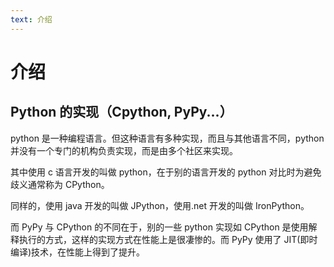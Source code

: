 ```yaml
---
text: 介绍
---
```


# 介绍

## Python 的实现（Cpython, PyPy...）

python 是一种编程语言。但这种语言有多种实现，而且与其他语言不同，python 并没有一个专门的机构负责实现，而是由多个社区来实现。

其中使用 c 语言开发的叫做 python，在于别的语言开发的 python 对比时为避免歧义通常称为 CPython。

同样的，使用 java 开发的叫做 JPython，使用.net 开发的叫做 IronPython。

而 PyPy 与 CPython 的不同在于，别的一些 python 实现如 CPython 是使用解释执行的方式，这样的实现方式在性能上是很凄惨的。而 PyPy 使用了 JIT(即时编译)技术，在性能上得到了提升。
